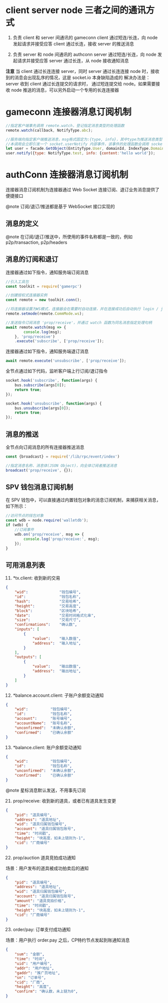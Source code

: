 # client server node 三者之间的通讯方式

1. 负责 client 和 server 间通讯的 gameconn
client 通过短连/长连，向 node 发起请求并接受应答
client 通过长连，接收 server 的推送消息

2. 负责 server 和 node 间通讯的 authconn
server 通过短连/长连，向 node 发起请求并接受应答
server 通过长连，从 node 接收通知消息

**注意** 
当 client 通过长连连接 server，同时 server 通过长连连接 node 时，接收到的消息会出现乱序的情况，这是 socket.io 本身缺陷造成的
解决办法是：server 收到 client 通过长连提交的请求时， 通过短连提交给 node。如果需要接收 node 推送的消息，可以另外启动一个专用的长连连接器

# gameconn 连接器消息订阅机制

```js
//指定客户端事先调用 remote.watch，登记指定消息类型的处理函数
remote.watch(callback, NotifyType.abc);

//服务端向指定客户端推送消息，msg格式固定为:{type, info}，其中type为推送消息类型(NotifyType)，和上述的 NotifyType.abc 保持一致, info为推送消息内容
//本调用会立即引发一个 socket.userNotify 内部事件，该事件的处理函数会调用 socket.emit('notify', msg) 向客户端推送, 最终被客户端事先设定的 callback 捕获
let user = facade.GetObject(EntityType.User, domainId, IndexType.Domain); //BaseUserEntity
user.notify({type: NotifyType.test, info: {content:'hello world'});
```

# authConn 连接器消息订阅机制

连接器消息订阅机制为连接器通过 Web Socket 连接订阅、退订业务消息提供了便捷接口

@note 订阅/退订/推送都是基于 WebSocket 接口实现的

## 消息的定义

@note 在订阅/退订/推送中，所使用的事件名称都是一致的，例如 p2p/transaction, p2p/headers

## 消息的订阅和退订

连接器通过如下指令，通知服务端订阅消息

```js
//引入工具包
const toolkit = require('gamerpc')

//创建授权式连接器实例
const remote = new toolkit.conn();

//将连接器设置为WS模式，连接器会在需要时自动连接，并在连接成功后自动执行 login / join 等操作
remote.setmode(remote.CommMode.ws);

//发送指令订阅消息 'prop/receive'，并通过 watch 函数为同名消息指定处理句柄
await remote.watch(msg => {
        console.log(msg);
    }, 'prop/receive')
    .execute('subscribe', ['prop/receive']);
```

连接器通过如下指令，通知服务端退订消息

```js
await remote.execute('unsubscribe', ['prop/receive']);
```

全节点通过如下代码，监听客户端上行订阅/退订指令

```js
socket.hook('subscribe', function(args) {
    bus.subscribe(args[0]);
    return true;
});

socket.hook('unsubscribe', function(args) {
    bus.unsubscribe(args[0]);
    return true;
});
```

## 消息的推送

全节点向订阅消息的所有连接器推送消息

```js
const {broadcast} = require('/lib/rpc/event/index')

//指定消息名称、消息体(JSON Object)，向全体订阅者推送消息
broadcast('prop/receive', {});
```

## SPV 钱包消息订阅机制

在 SPV 钱包中，可以直接通过内置钱包对象的消息订阅机制，来捕获相关消息，如下所示：

```js
//访问节点的钱包对象
const wdb = node.require('walletdb');
if (wdb) {
    //订阅事件
    wdb.on('prop/receive', msg => {
        console.log('prop/receive:', msg);
    });
}
```

## 可用消息列表

11. *tx.client: 收到新的交易

```json
{ 
    "wid":              "钱包编号",
    "id":               "钱包名称",
    "hash":             "交易哈希",
    "height":           "交易高度",
    "block":            "区块哈希",
    "date":             "交易时间格式化串",
    "size":             "交易尺寸",
    "confirmations":    "确认数",
    "inputs": [ 
        { 
            "value":    "输入数值",
            "address":  "输入地址",
        } 
    ],
    "outputs": [ 
        { 
            "value":    "输出数值",
            "address":  "输出地址",
        } 
    ]
}
```

12. *balance.account.client: 子账户余额变动通知

```json
{ 
    "wid":          "钱包编号",
    "id":           "钱包名称",
    "account":      "账号编号",
    "accountName":  "账号名称",
    "unconfirmed":  "未确认余额",
    "confirmed":    "已确认余额" 
}
```

13. *balance.client: 账户余额变动通知

```json
{ 
    "wid":          "钱包编号",
    "id":           "钱包名称",
    "unconfirmed":  "未确认余额",
    "confirmed":    "已确认余额" 
}
```

@note 星标消息默认发送，不用事先订阅

21. prop/receive: 收到新的道具，或者已有道具发生变更

```json
{
    "pid": "道具编号",
    "address": "道具地址",
    "wid": "道具归属钱包编号",
    "account": "道具归属钱包账号",
    "time": "时间戳",
    "height": "块高度，如未上链则为-1",
    "cid": "厂商编号"
}
```

22. prop/auction 道具竞拍成功通知

场景：用户发布的道具被成功拍卖后的通知

```json
{
    "pid": "道具编号",
    "address": "道具地址",
    "wid": "道具归属钱包编号",
    "account": "道具归属钱包账号",
    "amount": "道具竞拍价格",
    "time": "时间戳",
    "height": "块高度，如未上链则为-1",
    "cid": "厂商编号"
}
```

23. order/pay: 订单支付成功通知

场景：用户执行 order.pay 之后，CP特约节点发起到账通知消息

```json
{
    "sum": "金额",
    "time": "时间",
    "uid": "用户编号",
    "addr": "用户地址",
    "gaddr": "推广员地址",
    "sn": "订单号",
    "cid": "厂商",
    "height": "高度",
    "confirm": "确认数，未上链为0",
}

```
